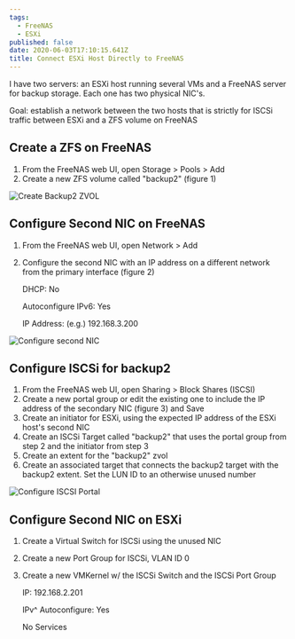 ```yaml
---
tags:
  - FreeNAS
  - ESXi
published: false
date: 2020-06-03T17:10:15.641Z
title: Connect ESXi Host Directly to FreeNAS
---
```

I have two servers: an ESXi host running several VMs and a FreeNAS server for backup storage. Each one has two physical NIC's.

Goal: establish a network between the two hosts that is strictly for ISCSi traffic between ESXi and a ZFS volume on FreeNAS

## Create a ZFS on FreeNAS

1. From the FreeNAS web UI, open Storage > Pools > Add
2. Create a new ZFS volume called "backup2" (figure 1) 

![Create Backup2 ZVOL](/assets/annotation-2020-06-03-131554.png "Figure 1")

## Configure Second NIC on FreeNAS

1. From the FreeNAS web UI, open Network > Add
2. Configure the second NIC with an IP address on a different network from the primary interface (figure 2)

   DHCP: No

   Autoconfigure IPv6: Yes

   IP Address: (e.g.) 192.168.3.200 

![Configure second NIC](/assets/annotation-2020-06-03-132627.png "Figure 2")

## Configure ISCSi for backup2

1. From the FreeNAS web UI, open Sharing > Block Shares (ISCSI)
2. Create a new portal group or edit the existing one to include the IP address of the secondary NIC (figure 3) and Save
3. Create an initiator for ESXi, using the expected IP address of the ESXi host's second NIC
4. Create an ISCSi Target called "backup2" that uses the portal group from step 2 and the initiator from step 3
5. Create an extent for the "backup2" zvol
6. Create an associated target that connects the backup2 target with the backup2 extent. Set the LUN ID to an otherwise unused number

![Configure ISCSI Portal](/assets/annotation-2020-06-03-133246.png "Figure 3")

## Configure Second NIC on ESXi

1. Create a Virtual Switch for ISCSi using the unused NIC
2. Create a new Port Group for ISCSi, VLAN ID 0
3. Create a new VMKernel w/ the ISCSi Switch and the ISCSi Port Group

   IP: 192.168.2.201

   IPv^ Autoconfigure: Yes

   No Services
